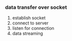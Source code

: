 ### data transfer over socket
1. establish socket
2. connect to server
3. listen for connection
4. data streaming
